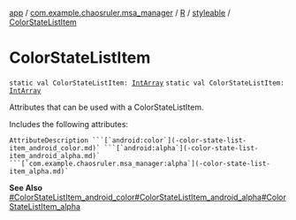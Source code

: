 [app](../../../index.md) / [com.example.chaosruler.msa_manager](../../index.md) / [R](../index.md) / [styleable](index.md) / [ColorStateListItem](.)

# ColorStateListItem

`static val ColorStateListItem: `[`IntArray`](https://kotlinlang.org/api/latest/jvm/stdlib/kotlin/-int-array/index.html)
`static val ColorStateListItem: `[`IntArray`](https://kotlinlang.org/api/latest/jvm/stdlib/kotlin/-int-array/index.html)

Attributes that can be used with a ColorStateListItem.

Includes the following attributes:

    AttributeDescription ```[`android:color`](-color-state-list-item_android_color.md)` ```[`android:alpha`](-color-state-list-item_android_alpha.md)` ```[`com.example.chaosruler.msa_manager:alpha`](-color-state-list-item_alpha.md)`

**See Also**
[#ColorStateListItem_android_color](-color-state-list-item_android_color.md)[#ColorStateListItem_android_alpha](-color-state-list-item_android_alpha.md)[#ColorStateListItem_alpha](-color-state-list-item_alpha.md)

